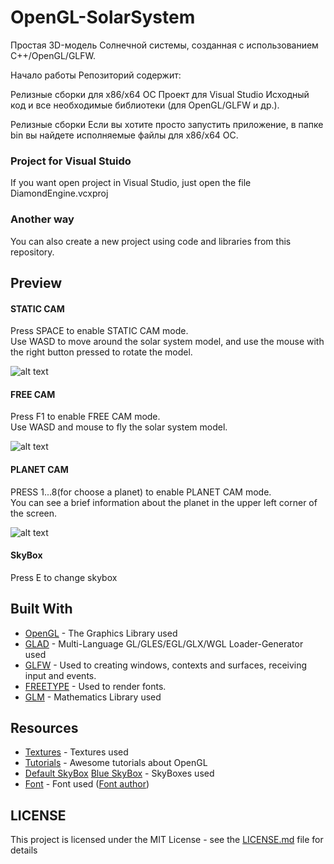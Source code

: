 # OpenGL-SolarSystem
Простая 3D-модель Солнечной системы, созданная с использованием C++/OpenGL/GLFW. 

Начало работы
Репозиторий содержит:

Релизные сборки для x86/x64 ОС
Проект для Visual Studio
Исходный код и все необходимые библиотеки (для OpenGL/GLFW и др.).
 
Релизные сборки
Если вы хотите просто запустить приложение, в папке bin вы найдете исполняемые файлы для x86/x64 ОС.
 
 ### Project for Visual Stuido
  If you want open project in Visual Studio, just open the file DiamondEngine.vcxproj
  
 ### Another way
  You can also create a new project using code and libraries from this repository.
  
  ## Preview
   #### STATIC CAM
   Press SPACE to enable STATIC CAM mode.<br>
   Use WASD to move around the solar system model, and use the mouse with the right button pressed to rotate the model.
      
  ![alt text](https://i.ibb.co/Gx4xGKC/1.png)
  
   #### FREE CAM
   
   Press F1 to enable FREE CAM mode.<br>
   Use WASD and mouse to fly the solar system model.
   
  ![alt text](https://i.ibb.co/y0PyR8P/2.png)
  
   #### PLANET CAM
   
   PRESS 1...8(for choose a planet) to enable PLANET CAM mode.<br>
   You can see a brief information about the planet in the upper left corner of the screen.
   
  ![alt text](https://i.ibb.co/q5xPK3R/3.png)
 
   #### SkyBox
   Press E to change skybox
   
 ## Built With

* [OpenGL](https://www.opengl.org/) - The Graphics Library used
* [GLAD](https://glad.dav1d.de/) - Multi-Language GL/GLES/EGL/GLX/WGL Loader-Generator used
* [GLFW](https://www.glfw.org/) - Used to creating windows, contexts and surfaces, receiving input and events.
* [FREETYPE](https://www.freetype.org/) - Used to render fonts.
* [GLM](https://glm.g-truc.net/0.9.9/index.html) - Mathematics Library used

## Resources

* [Textures](https://cosmos-online.ru/textures) - Textures used
* [Tutorials](https://learnopengl.com/) - Awesome tutorials about OpenGL
* [Default SkyBox](http://www.custommapmakers.org/skyboxes.php) [Blue SkyBox](https://opengameart.org/content/space-skyboxes-0) - SkyBoxes used
* [Font](https://www.fonts-online.ru/font/Korataki-Italic) - Font used ([Font author](http://typodermicfonts.com/))

## LICENSE
This project is licensed under the MIT License - see the [LICENSE.md](https://github.com/1kar/OpenGL-SolarSystem/blob/master/LICENSE) file for details
